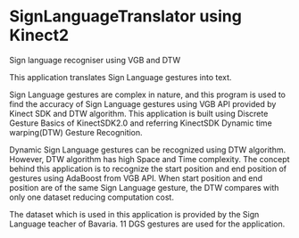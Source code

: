 # SignLanguageTranslator using Kinect2
Sign language recogniser using VGB and DTW

This application translates Sign Language gestures into text.

Sign Language gestures are complex in nature, and this program is used to find the accuracy of Sign Language gestures using VGB API provided by Kinect SDK and DTW algorithm. This application is built using Discrete Gesture Basics of KinectSDK2.0 and referring KinectSDK Dynamic time warping(DTW) Gesture Recognition.

Dynamic Sign Language gestures can be recognized using DTW algorithm. However, DTW algorithm has high Space and Time complexity.
The concept behind this application is to recognize the start position and end position of gestures using AdaBoost from VGB API.
When start position and end position are of the same Sign Language gesture, the DTW compares with only one dataset reducing computation cost.

The dataset which is used in this application is provided by the Sign Language teacher of Bavaria. 11 DGS gestures are used for the application.









